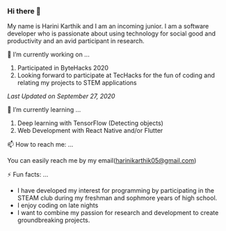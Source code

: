 ### Hi there 👋

My name is Harini Karthik and I am an incoming junior. I am a software developer who is passionate about using technology for social good and productivity and an avid participant in research. 

🔭 I’m currently working on ...
1. Participated in ByteHacks 2020
2. Looking forward to participate at TecHacks for the fun of coding and relating my projects to STEM applications

_Last Updated on September 27, 2020_

🌱 I’m currently learning ...
1. Deep learning with TensorFlow (Detecting objects)
2. Web Development with React Native and/or Flutter

📫 How to reach me: ...

You can easily reach me by my email(harinikarthik05@gmail.com)

⚡ Fun facts: ...
* I have developed my interest for programming by participating in the STEAM club during my freshman and sophmore years of high school.
* I enjoy coding on late nights
* I want to combine my passion for research and development to create groundbreaking projects. 

